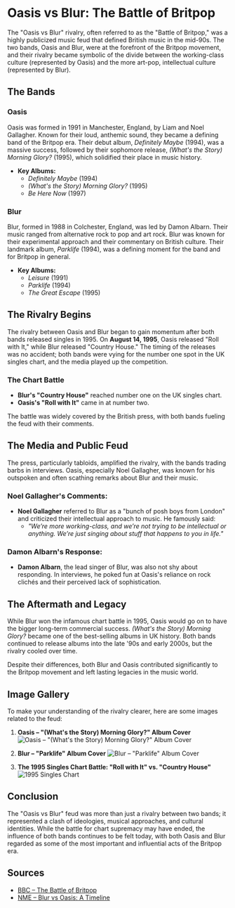 # Oasis vs Blur: The Battle of Britpop

The "Oasis vs Blur" rivalry, often referred to as the "Battle of Britpop," was a highly publicized music feud that defined British music in the mid-90s. The two bands, Oasis and Blur, were at the forefront of the Britpop movement, and their rivalry became symbolic of the divide between the working-class culture (represented by Oasis) and the more art-pop, intellectual culture (represented by Blur).

## The Bands

### Oasis

Oasis was formed in 1991 in Manchester, England, by Liam and Noel Gallagher. Known for their loud, anthemic sound, they became a defining band of the Britpop era. Their debut album, _Definitely Maybe_ (1994), was a massive success, followed by their sophomore release, _(What's the Story) Morning Glory?_ (1995), which solidified their place in music history.

- **Key Albums:**
  - _Definitely Maybe_ (1994)
  - _(What's the Story) Morning Glory?_ (1995)
  - _Be Here Now_ (1997)

### Blur

Blur, formed in 1988 in Colchester, England, was led by Damon Albarn. Their music ranged from alternative rock to pop and art rock. Blur was known for their experimental approach and their commentary on British culture. Their landmark album, _Parklife_ (1994), was a defining moment for the band and for Britpop in general.

- **Key Albums:**
  - _Leisure_ (1991)
  - _Parklife_ (1994)
  - _The Great Escape_ (1995)

## The Rivalry Begins

The rivalry between Oasis and Blur began to gain momentum after both bands released singles in 1995. On **August 14, 1995**, Oasis released "Roll with It," while Blur released "Country House." The timing of the releases was no accident; both bands were vying for the number one spot in the UK singles chart, and the media played up the competition.

### The Chart Battle

- **Blur's "Country House"** reached number one on the UK singles chart.
- **Oasis's "Roll with It"** came in at number two.

The battle was widely covered by the British press, with both bands fueling the feud with their comments.

## The Media and Public Feud

The press, particularly tabloids, amplified the rivalry, with the bands trading barbs in interviews. Oasis, especially Noel Gallagher, was known for his outspoken and often scathing remarks about Blur and their music.

### Noel Gallagher's Comments:

- **Noel Gallagher** referred to Blur as a "bunch of posh boys from London" and criticized their intellectual approach to music. He famously said:
  - _"We’re more working-class, and we’re not trying to be intellectual or anything. We’re just singing about stuff that happens to you in life."_

### Damon Albarn's Response:

- **Damon Albarn**, the lead singer of Blur, was also not shy about responding. In interviews, he poked fun at Oasis's reliance on rock clichés and their perceived lack of sophistication.

## The Aftermath and Legacy

While Blur won the infamous chart battle in 1995, Oasis would go on to have the bigger long-term commercial success. _(What's the Story) Morning Glory?_ became one of the best-selling albums in UK history. Both bands continued to release albums into the late '90s and early 2000s, but the rivalry cooled over time.

Despite their differences, both Blur and Oasis contributed significantly to the Britpop movement and left lasting legacies in the music world.

## Image Gallery

To make your understanding of the rivalry clearer, here are some images related to the feud:

1. **Oasis – "(What's the Story) Morning Glory?" Album Cover**
   ![Oasis – "(What's the Story) Morning Glory?" Album Cover](https://i.discogs.com/Ts3QBNzynBH3I6M0lWIR6PNbyGy1EfGZjhqR9NizEyk/rs:fit/g:sm/q:90/h:544/w:600/czM6Ly9kaXNjb2dz/LWRhdGFiYXNlLWlt/YWdlcy9SLTEwMjI0/ODczLTE0OTM2Nzkx/MDgtNjg1NC5qcGVn.jpeg)

2. **Blur – "Parklife" Album Cover**
   ![Blur – "Parklife" Album Cover](https://upload.wikimedia.org/wikipedia/en/7/7d/BlurParklife.jpg)

3. **The 1995 Singles Chart Battle: "Roll with It" vs. "Country House"**
   ![1995 Singles Chart](https://encrypted-tbn0.gstatic.com/images?q=tbn:ANd9GcTFuQTNrOdbuwEn6qINkbMTVEg-1VmKRtG_0Q&s)

## Conclusion

The "Oasis vs Blur" feud was more than just a rivalry between two bands; it represented a clash of ideologies, musical approaches, and cultural identities. While the battle for chart supremacy may have ended, the influence of both bands continues to be felt today, with both Oasis and Blur regarded as some of the most important and influential acts of the Britpop era.

## Sources

- [BBC – The Battle of Britpop](https://www.bbc.com)
- [NME – Blur vs Oasis: A Timeline](https://www.nme.com)
